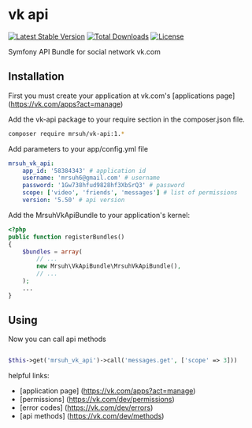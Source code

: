 # vk api #

[![Latest Stable Version](https://poser.pugx.org/mrsuh/vk-api/v/stable)](https://packagist.org/packages/mrsuh/vk-api)
[![Total Downloads](https://poser.pugx.org/mrsuh/vk-api/downloads)](https://packagist.org/packages/mrsuh/vk-api)
[![License](https://poser.pugx.org/mrsuh/vk-api/license)](https://packagist.org/packages/mrsuh/vk-api)

Symfony API Bundle for social network vk.com

## Installation ##

First you must create your application at vk.com's [applications page] (https://vk.com/apps?act=manage)

Add the vk-api package to your require section in the composer.json file.

```bash
composer require mrsuh/vk-api:1.*
```

Add parameters to your app/config.yml file

```yml
mrsuh_vk_api:
    app_id: '58384343' # application id
    username: 'mrsuh6@gmail.com' # username
    password: '1Gw738hfud9828hf3XbSrQ3' # password
    scope: ['video', 'friends', 'messages'] # list of permissions
    version: '5.50' # api version
```

Add the MrsuhVkApiBundle to your application's kernel:

``` php
<?php
public function registerBundles()
{
    $bundles = array(
        // ...
        new Mrsuh\VkApiBundle\MrsuhVkApiBundle(),
        // ...
    );
    ...
}
```

## Using ##

Now you can call api methods


```php

$this->get('mrsuh_vk_api')->call('messages.get', ['scope' => 3]))
```

helpful links:
* [application page] (https://vk.com/apps?act=manage)
* [permissions] (https://vk.com/dev/permissions)
* [error codes] (https://vk.com/dev/errors)
* [api methods] (https://vk.com/dev/methods)